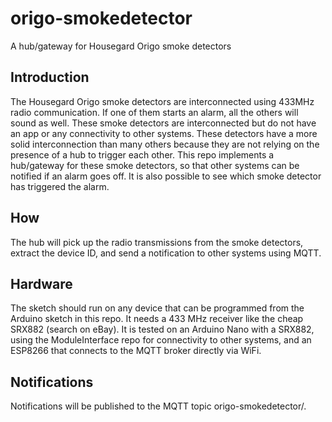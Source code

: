 # origo-smokedetector
A hub/gateway for Housegard Origo smoke detectors

## Introduction
The Housegard Origo smoke detectors are interconnected using 433MHz radio communication. If one of them starts an alarm, all the others will sound as well.
These smoke detectors are interconnected but do not have an app or any connectivity to other systems.
These detectors have a more solid interconnection than many others because they are not relying on the presence of a hub to trigger each other.
This repo implements a hub/gateway for these smoke detectors, so that other systems can be notified if an alarm goes off.
It is also possible to see which smoke detector has triggered the alarm.

## How
The hub will pick up the radio transmissions from the smoke detectors, extract the device ID, and send a notification to other systems using MQTT.

## Hardware
The sketch should run on any device that can be programmed from the Arduino sketch in this repo.
It needs a 433 MHz receiver like the cheap SRX882 (search on eBay).
It is tested on an Arduino Nano with a SRX882, using the ModuleInterface repo for connectivity to other systems, and an ESP8266 that connects to the MQTT broker directly via WiFi.

## Notifications
Notifications will be published to the MQTT topic origo-smokedetector/<numeric device ID>.
